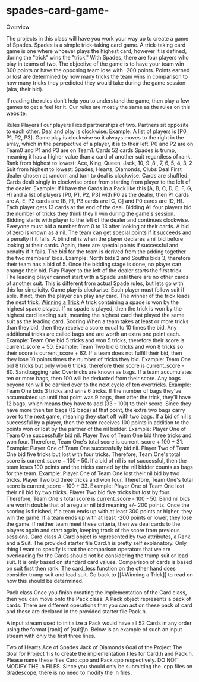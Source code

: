 # spades-card-game-
Overview

The projects in this class will have you work your way up to create a game of Spades. Spades is a simple trick-taking card game. A trick-taking card game is one where whoever plays the highest card, however it is defined, during the "trick" wins the "trick." With Spades, there are four players who play in teams of two. The objective of the game is to have your team win 300 points or have the opposing team lose with -200 points. Points earned or lost are determined by how many tricks the team wins in comparison to how many tricks they predicted they would take during the game session (aka, their bid).

If reading the rules don't help you to understand the game, then play a few games to get a feel for it. Our rules are mostly the same as the rules on this website.

Rules
Players
Four players
Fixed partnerships of two. Partners sit opposite to each other. Deal and play is clockwise.
Example: A list of players is [P0, P1, P2, P3]. Game play is clockwise so it always moves to the right in the array, which in the perspective of a player, it is to their left. P0 and P2 are on Team0 and P1 and P3 are on Team1.
Cards
52 cards
Spades is trump, meaning it has a higher value than a card of another suit regardless of rank.
Rank from highest to lowest: Ace, King, Queen, Jack, 10, 9 ,8 , 7, 6, 5, 4, 3, 2
Suit from highest to lowest: Spades, Hearts, Diamonds, Clubs
Deal
First dealer chosen at random and turn to deal is clockwise.
Cards are shuffled.
Cards dealt singly in clockwise order from starting from player to the left of the dealer.
Example: If I have the Cards in a Pack like this [A, B, C, D, E, F, G, H] and a list of players [P0, P1, P2, P3] with P0 as the dealer, then P1 cards are A, E, P2 cards are [B, F], P3 cards are [C, G] and P0 cards are [D, H].
Each player gets 13 cards at the end of the deal.
Bidding
All four players bid the number of tricks they think they'll win during the game's session.
Bidding starts with player to the left of the dealer and continues clockwise.
Everyone must bid a number from 0 to 13 after looking at their cards.
A bid of zero is known as a nil. The team can get special points if it succeeds and a penalty if it fails.
A blind nil is when the player declares a nil bid before looking at their cards. Again, there are special points if successful and penalty if it fails.
The bid for the team is derived from the adding together the two members' bids.
Example: North bids 2 and Souths bids 3, therefore their team has a bid of 5.
Once the bidding stage is done, no player can change their bid.
Play
Player to the left of the dealer starts the first trick.
The leading player cannot start with a Spade until there are no other cards of another suit. This is different from actual Spade rules, but lets go with this for simplicity.
Game play is clockwise.
Each player must follow suit if able. If not, then the player can play any card.
The winner of the trick leads the next trick.
[Winning a Trick](url)
A trick containing a spade is won by the highest spade played.
If no spade is played, then the trick is won by the highest card leading suit, meaning the highest card that played the same suit as the leading card.
Scoring
When a team takes at least or more tricks than they bid, then they receive a score equal to 10 times the bid. Any additional tricks are called bags and are worth an extra one point each.
Example: Team One bid 5 tricks and won 5 tricks, therefore their score is current_score + 50.
Example: Team Two bid 6 tricks and won 8 tricks so their score is current_score + 62.
If a team does not fulfill their bid, then they lose 10 points times the number of tricks they bid.
Example: Team One bid 8 tricks but only won 6 tricks, therefore their score is current_score - 80.
Sandbagging rule: Overtricks are known as bags. If a team accumulates ten or more bags, then 100 will be deducted from their score. Any bags beyond ten will be carried over to the next cycle of ten overtricks.
Example: Team One bids 3 tricks and wins 6 tricks. If the number of bags they've accumulated up until that point was 9 bags, then after the trick, they'll have 12 bags, which means they have to add (33 - 100) to their score. Since they have more then ten bags (12 bags) at that point, the extra two bags carry over to the next game, meaning they start off with two bags.
If a bid of nil is successful by a player, then the team receives 100 points in addition to the points won or lost by the partner of the nil bidder.
Example: Player One of Team One successfully bid nil. Player Two of Team One bid three tricks and won four. Therefore, Team One's total score is current_score + 100 + 31.
Example: Player One of Team One successfully bid nil. Player Two of Team One bid five tricks but lost with four tricks. Therefore, Team One's total score is current_score + 100 - 50.
If a bid of nil is not successful, then the team loses 100 points and the tricks earned by the nil bidder counts as bags for the team.
Example: Player One of Team One lost their nil bid by two tricks. Player Two bid three tricks and won four. Therefore, Team One's total score is current_score - 100 + 33.
Example: Player One of Team One lost their nil bid by two tricks. Player Two bid five tricks but lost by four. Therefore, Team One's total score is current_score - 100 - 50.
Blind nil bids are worth double that of a regular nil bid meaning +/- 200 points.
Once the scoring is finished, if a team ends up with at least 300 points or higher, they win the game. If a team ends up with at least -200 points or lower, they lose the game. If neither team meet these criteria, then we deal cards to the players again and start again, keeping track of the score from previous sessions.
Card class
A Card object is represented by two attributes, a Rank and a Suit. The provided starter file Card.h is pretty self explanatory. Only thing I want to specify is that the comparison operators that we are overloading for the Cards should not be considering the trump suit or lead suit. It is only based on standard card values. Comparison of cards is based on suit first then rank. The card_less function on the other hand does consider trump suit and lead suit. Go back to [[#Winning a Trick]] to read on how this should be determined.

Pack class
Once you finish creating the implementation of the Card class, then you can move onto the Pack class. A Pack object represents a pack of cards. There are different operations that you can act on these pack of card and these are declared in the provided starter file Pack.h.

A input stream used to initialize a Pack would have all 52 Cards in any order using the format [rank] of [suit]\n. Below is an example of such an input stream with only the first three lines.

Two of Hearts
Ace of Spades
Jack of Diamonds
Goal of the Project
The Goal for Project 1 is to create the implementation files for Card.h and Pack.h. Please name these files Card.cpp and Pack.cpp respectively. DO NOT MODIFY THE .h FILES. Since you should only be submitting the .cpp files on Gradescope, there is no need to modify the .h files.
